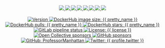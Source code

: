 <div align="center">
  <h4 align="center">
    <a href="{{ website.homepage }}" title="Megabyte Labs homepage" target="_blank">
      <img src="https://gitlab.com/megabyte-labs/assets/-/raw/master/svg/home-solid.svg" />
    </a>
    <a href="{{ profile.dockerhub }}" title="Megabyte Labs profile on DockerHub" target="_blank">
      <img src="https://gitlab.com/megabyte-labs/assets/-/raw/master/svg/dockerhub-profile-solid.svg" />
    </a>
    <a href="{{ website.dockerhub_repository }}/{{ slug }}" title="DockerHub page for this project" target="_blank">
      <img src="https://gitlab.com/megabyte-labs/assets/-/raw/master/svg/dockerhub-image-solid.svg" />
    </a>
    <a href="{{ repository.group.dockerfile }}/{{ subgroup }}/{{ slug }}/-/blob/master/CONTRIBUTING.md" title="Learn about contributing" target="_blank">
      <img src="https://gitlab.com/megabyte-labs/assets/-/raw/master/svg/contributing-solid.svg" />
    </a>
    <a href="{{ profile.patreon }}" title="Support us on Patreon" target="_blank">
      <img src="https://gitlab.com/megabyte-labs/assets/-/raw/master/svg/support-solid.svg" />
    </a>
    <a href="{{ chat_url }}" title="Slack chat room" target="_blank">
      <img src="https://gitlab.com/megabyte-labs/assets/-/raw/master/svg/chat-solid.svg" />
    </a>
    <a href="{{ profile.github }}/docker-{{ slug_full }}" title="GitHub mirror" target="_blank">
      <img src="https://gitlab.com/megabyte-labs/assets/-/raw/master/svg/github-solid.svg" />
    </a>
    <a href="{{ repository.group.dockerfile }}/{{ subgroup }}/{{ slug }}" title="GitLab repository" target="_blank">
      <img src="https://gitlab.com/megabyte-labs/assets/-/raw/master/svg/gitlab-solid.svg" />
    </a>
  </h4>
  <p align="center">
    <a href="https://hub.docker.com/repository/docker/megabytelabs/{{ slug_full }}" target="_blank">
      <img alt="Version" src="https://img.shields.io/docker/v/megabytelabs/{{ slug_full }}?logo=docker&logoColor=white&sort=date&style={{ badge_style }}" />
    </a>
    <a href="https://hub.docker.com/repository/docker/megabytelabs/{{ slug_full }}" target="_blank">
      <img alt="DockerHub image size: {{ pretty_name }}" src="https://img.shields.io/docker/image-size/megabytelabs/{{ slug_full }}?logo=docker&sort=date&logoColor=white&style={{ badge_style }}">
    </a>
    <a href="https://hub.docker.com/repository/docker/megabytelabs/{{ slug_full }}" target="_blank">
      <img alt="DockerHub pulls: {{ pretty_name }}" src="https://img.shields.io/docker/pulls/megabytelabs/{{ slug_full }}?logo=docker&logoColor=white&style={{ badge_style }}" />
    </a>
    <a href="https://hub.docker.com/repository/docker/megabytelabs/{{ slug_full }}" target="_blank">
      <img alt="DockerHub stars: {{ pretty_name }}" src="https://img.shields.io/docker/stars/megabytelabs/{{ slug_full }}?logo=docker&logoColor=white&style={{ badge_style }}" />
    </a>
    <a href="{{ repository.group.dockerfile }}/{{ subgroup }}/{{ slug }}/-/commits/master" target="_blank">
      <img alt="GitLab pipeline status" src="https://gitlab.com/megabyte-labs/dockerfile/{{ subgroup }}/{{ slug }}/badges/master/pipeline.svg?style={{ badge_style }}" />
    </a>
    <a href="{{ repository.group.dockerfile }}/{{ subgroup }}/{{ slug }}/-/raw/master/LICENSE" target="_blank">
      <img alt="License: {{ license }}" src="https://img.shields.io/badge/License-{{ license }}-yellow.svg?style={{ badge_style }}" />
    </a>
    <a href="{{ profile.opencollective }}" title="Support us on Open Collective" target="_blank">
      <img alt="Open Collective sponsors" src="https://img.shields.io/opencollective/sponsors/megabytelabs?logo=data:image/png;base64,iVBORw0KGgoAAAANSUhEUgAAACAAAAAgBAMAAACBVGfHAAAAElBMVEUAAACvzfmFsft4pfD////w+P9tuc5RAAAABHRSTlMAFBERkdVu1AAAAFxJREFUKM9jgAAXIGBAABYXMHBA4yNEXGBAAU2BMz4FIIYTNhtFgRjZPkagFAuyAhGgHAuKAlQBCBtZB4gzQALoDsN0Oobn0L2PEUCoQYgZyOjRQFiJA67IRrEbAJImNwFBySjCAAAAAElFTkSuQmCC&label=Open%20Collective%20sponsors&logo=opencollective&style={{ badge_style }}" />
    </a>
    <a href="{{ profile.github }}" title="Support us on GitHub" target="_blank">
      <img alt="GitHub sponsors" src="https://img.shields.io/github/sponsors/ProfessorManhattan?label=GitHub%20sponsors&logo=github&style={{ badge_style }}" />
    </a>
    <a href="{{ profile.github }}" target="_blank">
      <img alt="GitHub: ProfessorManhattan" src="https://img.shields.io/github/followers/ProfessorManhattan?style=social" target="_blank" />
    </a>
    <a href="https://twitter.com/{{ profile.twitter }}" target="_blank">
      <img alt="Twitter: {{ profile.twitter }}" src="https://img.shields.io/twitter/url/https/twitter.com/{{ profile.twitter }}.svg?style=social&label=Follow%20%40{{ profile.twitter }}" />
    </a>
  </p>
</div>
